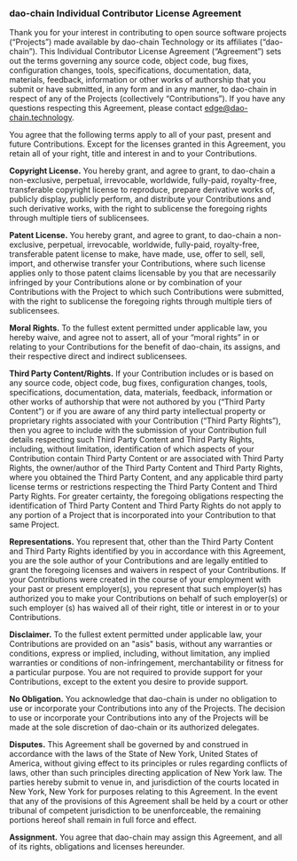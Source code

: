 ### dao-chain Individual Contributor License Agreement

Thank you for your interest in contributing to open source software projects (“Projects”) made available by dao-chain Technology or its affiliates (“dao-chain”). This Individual Contributor License Agreement (“Agreement”) sets out the terms governing any source code, object code, bug fixes, configuration changes, tools, specifications, documentation, data, materials, feedback, information or other works of authorship that you submit or have submitted, in any form and in any manner, to dao-chain in respect of any of the Projects (collectively “Contributions”). If you have any questions respecting this Agreement, please contact edge@dao-chain.technology.


You agree that the following terms apply to all of your past, present and future Contributions. Except for the licenses granted in this Agreement, you retain all of your right, title and interest in and to your Contributions.


**Copyright License.** You hereby grant, and agree to grant, to dao-chain a non-exclusive, perpetual, irrevocable, worldwide, fully-paid, royalty-free, transferable copyright license to reproduce, prepare derivative works of, publicly display, publicly perform, and distribute your Contributions and such derivative works, with the right to sublicense the foregoing rights through multiple tiers of sublicensees.


**Patent License.** You hereby grant, and agree to grant, to dao-chain a non-exclusive, perpetual, irrevocable,
worldwide, fully-paid, royalty-free, transferable patent license to make, have made, use, offer to sell, sell,
import, and otherwise transfer your Contributions, where such license applies only to those patent claims
licensable by you that are necessarily infringed by your Contributions alone or by combination of your
Contributions with the Project to which such Contributions were submitted, with the right to sublicense the
foregoing rights through multiple tiers of sublicensees.


**Moral Rights.** To the fullest extent permitted under applicable law, you hereby waive, and agree not to
assert, all of your “moral rights” in or relating to your Contributions for the benefit of dao-chain, its assigns, and
their respective direct and indirect sublicensees.


**Third Party Content/Rights.** If your Contribution includes or is based on any source code, object code, bug
fixes, configuration changes, tools, specifications, documentation, data, materials, feedback, information or
other works of authorship that were not authored by you (“Third Party Content”) or if you are aware of any
third party intellectual property or proprietary rights associated with your Contribution (“Third Party Rights”),
then you agree to include with the submission of your Contribution full details respecting such Third Party
Content and Third Party Rights, including, without limitation, identification of which aspects of your
Contribution contain Third Party Content or are associated with Third Party Rights, the owner/author of the
Third Party Content and Third Party Rights, where you obtained the Third Party Content, and any applicable
third party license terms or restrictions respecting the Third Party Content and Third Party Rights. For greater
certainty, the foregoing obligations respecting the identification of Third Party Content and Third Party Rights
do not apply to any portion of a Project that is incorporated into your Contribution to that same Project.


**Representations.** You represent that, other than the Third Party Content and Third Party Rights identified by
you in accordance with this Agreement, you are the sole author of your Contributions and are legally entitled
to grant the foregoing licenses and waivers in respect of your Contributions. If your Contributions were
created in the course of your employment with your past or present employer(s), you represent that such
employer(s) has authorized you to make your Contributions on behalf of such employer(s) or such employer
(s) has waived all of their right, title or interest in or to your Contributions.


**Disclaimer.** To the fullest extent permitted under applicable law, your Contributions are provided on an "asis"
basis, without any warranties or conditions, express or implied, including, without limitation, any implied
warranties or conditions of non-infringement, merchantability or fitness for a particular purpose. You are not
required to provide support for your Contributions, except to the extent you desire to provide support.


**No Obligation.** You acknowledge that dao-chain is under no obligation to use or incorporate your Contributions
into any of the Projects. The decision to use or incorporate your Contributions into any of the Projects will be
made at the sole discretion of dao-chain or its authorized delegates.


**Disputes.** This Agreement shall be governed by and construed in accordance with the laws of the State of
New York, United States of America, without giving effect to its principles or rules regarding conflicts of laws,
other than such principles directing application of New York law. The parties hereby submit to venue in, and
jurisdiction of the courts located in New York, New York for purposes relating to this Agreement. In the event
that any of the provisions of this Agreement shall be held by a court or other tribunal of competent jurisdiction
to be unenforceable, the remaining portions hereof shall remain in full force and effect.


**Assignment.** You agree that dao-chain may assign this Agreement, and all of its rights, obligations and licenses
hereunder.
